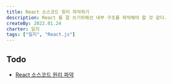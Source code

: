 ```yaml
---
title: React 소스코드 원리 파악하기
description: React 를 잘 쓰기위해선 내부 구조를 파악해야 할 것 같다.
createBy: 2022.01.24
charter: 일지
tags: ["일지", "React.js"]
---
```


## Todo

-   [React 소스코드 원리 파악](/study/react/react/#소스코드-원리-파악-01-24)
